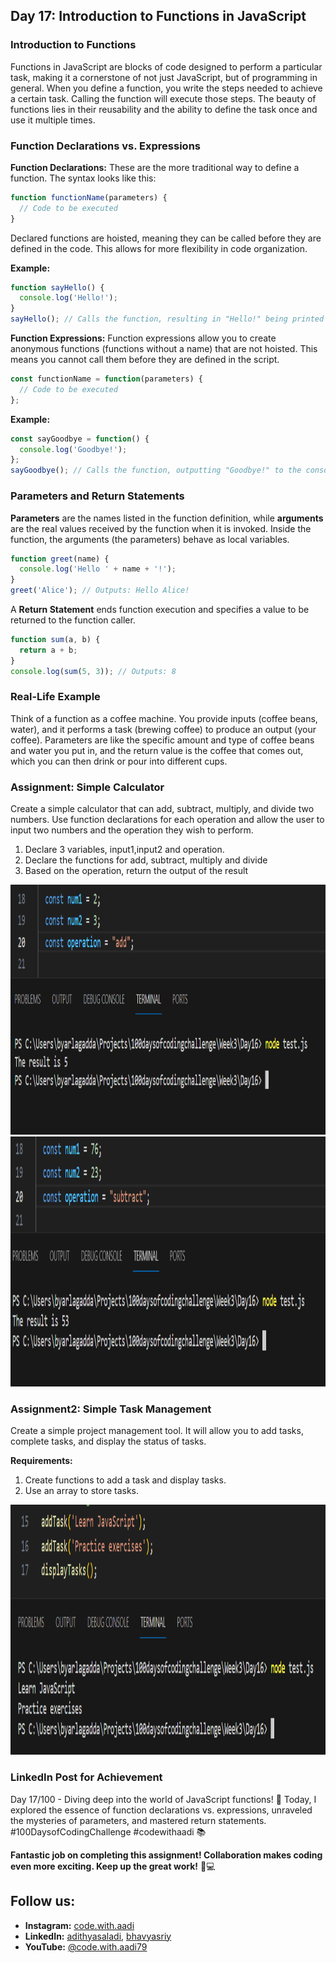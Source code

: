 ## Day 17: Introduction to Functions in JavaScript

### Introduction to Functions

Functions in JavaScript are blocks of code designed to perform a particular task, making it a cornerstone of not just JavaScript, but of programming in general. When you define a function, you write the steps needed to achieve a certain task. Calling the function will execute those steps. The beauty of functions lies in their reusability and the ability to define the task once and use it multiple times.

### Function Declarations vs. Expressions

**Function Declarations:**
These are the more traditional way to define a function. The syntax looks like this:

```javascript
function functionName(parameters) {
  // Code to be executed
}
```

Declared functions are hoisted, meaning they can be called before they are defined in the code. This allows for more flexibility in code organization.

**Example:**

```javascript
function sayHello() {
  console.log('Hello!');
}
sayHello(); // Calls the function, resulting in "Hello!" being printed to the console.
```

**Function Expressions:**
Function expressions allow you to create anonymous functions (functions without a name) that are not hoisted. This means you cannot call them before they are defined in the script.

```javascript
const functionName = function(parameters) {
  // Code to be executed
};
```

**Example:**

```javascript
const sayGoodbye = function() {
  console.log('Goodbye!');
};
sayGoodbye(); // Calls the function, outputting "Goodbye!" to the console.
```

### Parameters and Return Statements

**Parameters** are the names listed in the function definition, while **arguments** are the real values received by the function when it is invoked. Inside the function, the arguments (the parameters) behave as local variables.

```javascript
function greet(name) {
  console.log('Hello ' + name + '!');
}
greet('Alice'); // Outputs: Hello Alice!
```

A **Return Statement** ends function execution and specifies a value to be returned to the function caller.

```javascript
function sum(a, b) {
  return a + b;
}
console.log(sum(5, 3)); // Outputs: 8
```

### Real-Life Example

Think of a function as a coffee machine. You provide inputs (coffee beans, water), and it performs a task (brewing coffee) to produce an output (your coffee). Parameters are like the specific amount and type of coffee beans and water you put in, and the return value is the coffee that comes out, which you can then drink or pour into different cups.

### Assignment: Simple Calculator

Create a simple calculator that can add, subtract, multiply, and divide two numbers. Use function declarations for each operation and allow the user to input two numbers and the operation they wish to perform.

1. Declare 3 variables, input1,input2 and operation.
2. Declare the functions for add, subtract, multiply and divide
3. Based on the operation, return the output of the result

<center><img src="https://github.com/adithyasai/100daysofcodingchallenge/blob/main/images/week3_ss3.png" width="800" height="400"></center>

<center><img src="https://github.com/adithyasai/100daysofcodingchallenge/blob/main/images/week3_ss4.png" width="800" height="400"></center>

### Assignment2: Simple Task Management

Create a simple project management tool. It will allow you to add tasks, complete tasks, and display the status of tasks.

**Requirements:**

1. Create functions to add a task and display tasks.
2. Use an array to store tasks.

<center><img src="https://github.com/adithyasai/100daysofcodingchallenge/blob/main/images/week3_ss5.png" width="800" height="400"></center>


### LinkedIn Post for Achievement
Day 17/100 - Diving deep into the world of JavaScript functions! 🚀 Today, I explored the essence of function declarations vs. expressions, unraveled the mysteries of parameters, and mastered return statements. #100DaysofCodingChallenge #codewithaadi 📚

**Fantastic job on completing this assignment! Collaboration makes coding even more exciting. Keep up the great work!** 🚀💻

## Follow us:
- **Instagram:** [code.with.aadi](https://www.instagram.com/code.with.aadi/)
- **LinkedIn:** [adithyasaladi](https://www.linkedin.com/in/adithyasaladi/), [bhavyasriy](https://www.linkedin.com/in/bhavyasriy/)
- **YouTube:** [@code.with.aadi79](https://www.youtube.com/@Code.with.aadi79)